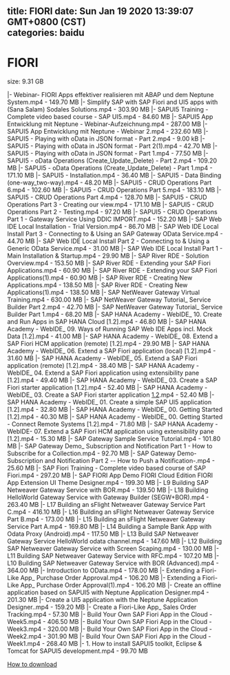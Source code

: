 
title: FIORI
date: Sun Jan 19 2020 13:39:07 GMT+0800 (CST)    
categories: baidu
---

# FIORI
size: 9.31 GB
 
 
|- Webinar- FIORI Apps effektiver realisieren mit ABAP und dem Neptune System.mp4 - 149.70 MB
|- Simplify SAP with SAP Fiori and UI5 apps with (Sana Salam) Sodales Solutions.mp4 - 303.90 MB
|- SAPUI5 Training - Complete video based course - SAP UI5.mp4 - 84.60 MB
|- SAPUI5 App Entwicklung mit Neptune - Webinar-Aufzeichnung.mp4 - 287.00 MB
|- SAPUI5 App Entwicklung mit Neptune - Webinar 2.mp4 - 232.60 MB
|- SAPUI5 - Playing with oData in JSON format - Part 2.mp4 - 9.00 kB
|- SAPUI5 - Playing with oData in JSON format - Part 2(1).mp4 - 42.70 MB
|- SAPUI5 - Playing with oData in JSON format - Part 1.mp4 - 77.50 MB
|- SAPUI5 - oData Operations (Create_Update_Delete) - Part 2.mp4 - 109.20 MB
|- SAPUI5 - oData Operations (Create_Update_Delete) - Part 1.mp4 - 171.10 MB
|- SAPUI5 - Installation.mp4 - 36.40 MB
|- SAPUI5 - Data Binding (one-way_two-way).mp4 - 48.20 MB
|- SAPUI5 - CRUD Operations Part 6.mp4 - 102.60 MB
|- SAPUI5 - CRUD Operations Part 5.mp4 - 183.10 MB
|- SAPUI5 - CRUD Operations Part 4.mp4 - 128.70 MB
|- SAPUI5 - CRUD Operations Part 3 - Creating our view.mp4 - 171.10 MB
|- SAPUI5 - CRUD Operations Part 2 - Testing.mp4 - 97.20 MB
|- SAPUI5 - CRUD Operations Part 1 - Gateway Service Using DDIC IMPORT.mp4 - 152.20 MB
|- SAP Web IDE Local Installation - Trial Version.mp4 - 86.70 MB
|- SAP Web IDE Local Install Part 3 - Connecting to & Using an SAP Gateway OData Service.mp4 - 44.70 MB
|- SAP Web IDE Local Install Part 2 - Connecting to & Using a Generic OData Service.mp4 - 31.00 MB
|- SAP Web IDE Local Install Part 1 - Main Installation & Startup.mp4 - 29.90 MB
|- SAP River RDE - Solution Overview.mp4 - 153.50 MB
|- SAP River RDE - Extending your SAP Fiori Applications.mp4 - 60.90 MB
|- SAP River RDE - Extending your SAP Fiori Applications(1).mp4 - 60.90 MB
|- SAP River RDE - Creating New Applications.mp4 - 138.50 MB
|- SAP River RDE - Creating New Applications(1).mp4 - 138.50 MB
|- SAP NetWeaver Gateway Virtual Training.mp4 - 630.00 MB
|- SAP NetWeaver Gateway Tutorial_ Service Builder Part 2.mp4 - 42.70 MB
|- SAP NetWeaver Gateway Tutorial_ Service Builder Part 1.mp4 - 68.20 MB
|- SAP HANA Academy - WebIDE_ 10. Create and Run Apps in SAP HANA Cloud [1.2].mp4 - 46.80 MB
|- SAP HANA Academy - WebIDE_ 09. Ways of Running SAP Web IDE Apps incl. Mock Data [1.2].mp4 - 41.00 MB
|- SAP HANA Academy - WebIDE_ 08. Extend a SAP Fiori HCM application (remote) [1.2].mp4 - 29.90 MB
|- SAP HANA Academy - WebIDE_ 06. Extend a SAP Fiori application (local) [1.2].mp4 - 31.60 MB
|- SAP HANA Academy - WebIDE_ 05. Extend a SAP Fiori application (remote) [1.2].mp4 - 38.40 MB
|- SAP HANA Academy - WebIDE_ 04. Extend a SAP Fiori application using extensibility pane [1.2].mp4 - 49.40 MB
|- SAP HANA Academy - WebIDE_ 03. Create a SAP Fiori starter application [1.2].mp4 - 52.40 MB
|- SAP HANA Academy - WebIDE_ 03. Create a SAP Fiori starter application [1.2](1).mp4 - 52.40 MB
|- SAP HANA Academy - WebIDE_ 01. Create a simple SAP UI5 application [1.2].mp4 - 32.80 MB
|- SAP HANA Academy - WebIDE_ 00. Getting Started [1.2].mp4 - 40.30 MB
|- SAP HANA Academy - WebIDE_ 00. Getting Started - Connect Remote Systems [1.2].mp4 - 71.80 MB
|- SAP HANA Academy - WebIDE- 07. Extend a SAP Fiori HCM application using extensibility pane [1.2].mp4 - 15.30 MB
|- SAP Gateway Sample Service Tutorial.mp4 - 101.80 MB
|- SAP Gateway Demo_ Subscription and Notification Part 1 - How to Subscribe for a Collection.mp4 - 92.70 MB
|- SAP Gateway Demo- Subscription and Notification Part 2 -- How to Push a Notification-.mp4 - 25.60 MB
|- SAP Fiori Training - Complete video based course of SAP Fiori.mp4 - 297.20 MB
|- SAP FIORI App Demo FIORI Cloud Edition FIORI App Extension UI Theme Designer.mp4 - 199.30 MB
|- L9 Building SAP Netweaver Gateway Service with BOR.mp4 - 139.50 MB
|- L18 Building HelloWorld Gateway Service with Gateway Builder (SEGW+BOR).mp4 - 263.40 MB
|- L17 Building an sFlight Netweaver Gateway Service Part C.mp4 - 416.10 MB
|- L16 Building an sFlight Netweaver Gateway Service Part B.mp4 - 173.00 MB
|- L15 Building an sFlight Netweaver Gateway Service Part A.mp4 - 169.80 MB
|- L14 Building a Sample Bank App with Odata Proxy (Android).mp4 - 117.50 MB
|- L13 Build SAP Netweaver Gateway Service HelloWorld odata channel.mp4 - 147.60 MB
|- L12 Building SAP Netweaver Gateway Service with Screen Scaping.mp4 - 130.00 MB
|- L11 Building SAP Netweaver Gateway Service with RFC.mp4 - 107.20 MB
|- L10 Building SAP Netweaver Gateway Service with BOR (Advanced).mp4 - 364.00 MB
|- Introduction to OData.mp4 - 178.00 MB
|- Extending a Fiori-Like App_ Purchase Order Approval.mp4 - 106.20 MB
|- Extending a Fiori-Like App_ Purchase Order Approval(1).mp4 - 106.20 MB
|- Create an offline application based on SAPUI5 with Neptune Application Designer.mp4 - 201.30 MB
|- Create a UI5 application with the Neptune Application Designer..mp4 - 159.20 MB
|- Create a Fiori-Like App_ Sales Order Tracking.mp4 - 57.30 MB
|- Build Your Own SAP Fiori App in the Cloud - Week5.mp4 - 406.50 MB
|- Build Your Own SAP Fiori App in the Cloud - Week3.mp4 - 320.00 MB
|- Build Your Own SAP Fiori App in the Cloud - Week2.mp4 - 301.90 MB
|- Build Your Own SAP Fiori App in the Cloud - Week1.mp4 - 268.40 MB
|- 1. How to install SAPUI5 toolkit, Eclipse & Tomcat for SAPUI5 development.mp4 - 99.70 MB

[How to download](https://bpcam.bemobtrk.com/go/2ceec3aa-1ca2-46d6-b9ff-aaa5c184517c?jno=5052)